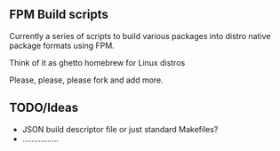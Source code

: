 FPM Build scripts
-----------------
Currently a series of scripts to build various packages into distro native package formats using FPM.

Think of it as ghetto homebrew for Linux distros

Please, please, please fork and add more. 


TODO/Ideas
----------
* JSON build descriptor file or just standard Makefiles?
* ................
